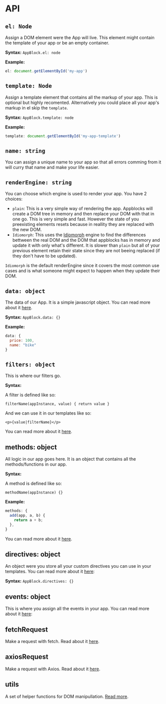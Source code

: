 # API

## `el: Node`
Assign a DOM element were the App will live. This element might contain the template of your app or be an empty
container.

**Syntax:**
`AppBlock.el: node`

**Example:**

```js
el: document.getElementById('my-app')
```


## `template: Node`
Assign a template element that contains all the markup of your app. This is optional but highly recomented.
Alternatively you could place all your app's markup in el skip the `template`.

**Syntax:**
`AppBlock.template: node`

**Example:**

```js
template: document.getElementById('my-app-template')
```


## `name: string`
You can assign a unique name to your app so that all errors comming from it will curry that name and make your life easier.


## `renderEngine: string`
You can choose which engine is used to render your app. You have 2 choices:
- `plain`: This is a very simple way of rendering the app. Appblocks will create a DOM tree in memory and then replace your DOM with that in one go. This is very simple and fast. However the state of you preexisting elements resets because in reallity they are replaced with the new DOM.
- `Idiomorph`: This uses the [Idiomorph](https://github.com/bigskysoftware/idiomorph) engine to find the differences bettween the real DOM and the DOM that appblocks has in memory and update it with only what's different. It is slower than `plain` but all of your previous element retain their state since they are not beeing replaced (if they don't have to be updated).

`Idiomorph` is the default renderEngine since it covers the most common use cases and is what someone might expect to happen when they update their DOM.


## `data: object`
The data of our App. It is a simple javascript object. You can read more about it [here](data.md).

**Syntax:**
`AppBlock.data: {}`

**Example:**
```js
data: {
  price: 100,
  name: "bike"
}
```

## `filters: object`
This is where our filters go.

**Syntax:**

A filter is defined like so:

`filterName(appInstance, value) { return value }`

And we can use it in our templates like so:

`<p>{value|filterName}</p>`

You can read more about it [here](filters.md).

## methods: object
All logic in our app goes here. It is an object that contains all the methods/functions in our app.

**Syntax:**

A method is defined like so:

`methodName(appInstance) {}`

**Example:**
```js
methods: {
  add(app, a, b) {
    return a + b;
  },
}
```

You can read more about it [here](methods.md).


## directives: object
An object were you store all your custom directives you can use in your templates. You can read more about it
[here](directives.md):

**Syntax:**
`AppBlock.directives: {}`


## events: object
This is where you assign all the events in your app. You can read more about it
[here](README.md?id=event-handling):


## fetchRequest
Make a request with fetch.
Read about it [here](requests.md).


## axiosRequest
Make a request with Axios.
Read about it [here](requests.md).


## utils
A set of helper functions for DOM manipullation. [Read more](utils.md).
